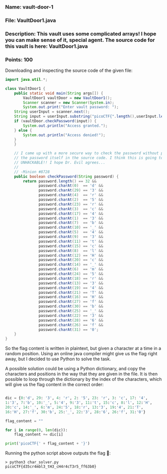 ### Name: vault-door-1
### File: VaultDoor1.java
### Description: This vault uses some complicated arrays! I hope you can make sense of it, special agent. The source code for this vault is here: VaultDoor1.java
### Points: 100

Downloading and inspecting the source code of the given file:

```java
import java.util.*;

class VaultDoor1 {
    public static void main(String args[]) {
        VaultDoor1 vaultDoor = new VaultDoor1();
        Scanner scanner = new Scanner(System.in);
        System.out.print("Enter vault password: ");
	String userInput = scanner.next();
	String input = userInput.substring("picoCTF{".length(),userInput.length()-1);
	if (vaultDoor.checkPassword(input)) {
	    System.out.println("Access granted.");
	} else {
	    System.out.println("Access denied!");
	}
    }

    // I came up with a more secure way to check the password without putting
    // the password itself in the source code. I think this is going to be
    // UNHACKABLE!! I hope Dr. Evil agrees...
    //
    // -Minion #8728
    public boolean checkPassword(String password) {
        return password.length() == 32 &&
               password.charAt(0)  == 'd' &&
               password.charAt(29) == '3' &&
               password.charAt(4)  == 'r' &&
               password.charAt(2)  == '5' &&
               password.charAt(23) == 'r' &&
               password.charAt(3)  == 'c' &&
               password.charAt(17) == '4' &&
               password.charAt(1)  == '3' &&
               password.charAt(7)  == 'b' &&
               password.charAt(10) == '_' &&
               password.charAt(5)  == '4' &&
               password.charAt(9)  == '3' &&
               password.charAt(11) == 't' &&
               password.charAt(15) == 'c' &&
               password.charAt(8)  == 'l' &&
               password.charAt(12) == 'H' &&
               password.charAt(20) == 'c' &&
               password.charAt(14) == '_' &&
               password.charAt(6)  == 'm' &&
               password.charAt(24) == '5' &&
               password.charAt(18) == 'r' &&
               password.charAt(13) == '3' &&
               password.charAt(19) == '4' &&
               password.charAt(21) == 'T' &&
               password.charAt(16) == 'H' &&
               password.charAt(27) == 'f' &&
               password.charAt(30) == 'b' &&
               password.charAt(25) == '_' &&
               password.charAt(22) == '3' &&
               password.charAt(28) == '6' &&
               password.charAt(26) == 'f' &&
               password.charAt(31) == '0';
    }
}

```

So the flag content is written in plaintext, but given a character at a time in a random position. 
Using an online java compiler might give us the flag right away, but I decided to use Python to solve the task.

A possible solution could be using a Python dictionary, and copy the characters and positions in the way that they are given in the file.
It is then possible to loop through the dictionary by the index of the characters, which will give us the flag content in the correct order:

```Python

dic = {0:'d', 29: '3', 4: 'r', 2: '5', 23: 'r', 3: 'c', 17: '4', 
1:'3', 7:'b', 10:'_', 5:'4', 9:'3', 11:'t', 15:'c', 8:'l', 12:'H',
20:'c', 14:'_', 6:'m', 24:'5', 18:'r', 13:'3', 19:'4', 21:'T', 
16:'H', 27:'f', 30:'b', 25:'_', 22:'3', 28:'6', 26:'f', 31:'0'}

flag_content = ""

for i in range(0, len(dic)):
    flag_content += dic[i]

print('picoCTF{' + flag_content + '}')
```
Running the python script above outputs the flag 🚩: 

```console
> python3 char_solver.py 
picoCTF{d35cr4mbl3_tH3_cH4r4cT3r5_ff63b0}
```
